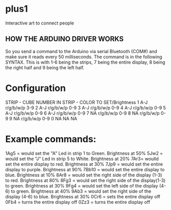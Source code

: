 # plus1
Interactive art to connect people

## HOW THE ARDUINO DRIVER WORKS
So you send a command to the Arduino via serial Bluetooth (COM#) and make sure it reads every 50 milliseconds. The command is  in the following SYNTAX. This is with 1-6 being the strips, 7 being the entire display, 8 being the right half and 9 being the left half.

# Configuration
STRIP - CUBE NUMBER IN STRIP - COLOR TO SET/Brightness
1	A-J	r/g/b/w/p	3-9
2	A-J	r/g/b/w/p	0-9
3	A-J	r/g/b/w/p	0-9
4	A-J	r/g/b/w/p	0-9
5	A-J	r/g/b/w/p	0-9
6	A-J	r/g/b/w/p	0-9
7	NA	r/g/b/w/p	0-9
8	NA	r/g/b/w/p	0-9
9	NA	r/g/b/w/p	0-9
0	NA	NA			NA

# Example commands:
1Ag5 = would set the "A" Led in strip 1 to Green. Brightness at 50%
5Jw2 = would set the "J" Led in strip 5 to White. Brightness at 20%
7Ar3= woulld set the entire display to red. Brightness at 30%
7Jp9 = would set the entire display to purple. Brightness at 90%
7Bb10 = would set the entire display to blue. Brightness at 10%
8Ar8 = would set the right side of the display (1-3) to red. Brightness at 80%
8Fg3 = would set the right side of the display(1-3) to green. Brightness at 30%
9Fg4 = would set the left side of the display (4-6) to green. Brightness at 40%
9Ab3 = would set the right side of the display (4-6) to blue. Brightness at 30%
0Cr6 = sets the entire display off
0Fb4 = turns the entire display off
0Zz3 = turns the entire display off